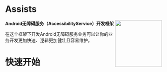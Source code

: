 Assists
====

<img align="right" height="150" src="https://raw.githubusercontent.com/ven-coder/assists/master/simple/src/main/res/mipmap-xxxhdpi/ic_launcher_round.png"/>

**Android无障碍服务（AccessibilityService）开发框架**

在这个框架下开发Android无障碍服务业务可以让你的业务开发更加快速、逻辑更加健壮且容易维护。

快速开始
====